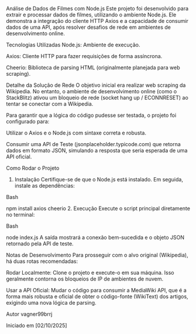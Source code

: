 Análise de Dados de Filmes com Node.js
Este projeto foi desenvolvido para extrair e processar dados de filmes, utilizando o ambiente Node.js. Ele demonstra a integração do cliente HTTP Axios e a capacidade de consumir dados de uma API, após resolver desafios de rede em ambientes de desenvolvimento online.

Tecnologias Utilizadas
Node.js: Ambiente de execução.

Axios: Cliente HTTP para fazer requisições de forma assíncrona.

Cheerio: Biblioteca de parsing HTML (originalmente planejada para web scraping).

Detalhe da Solução de Rede
O objetivo inicial era realizar web scraping da Wikipedia. No entanto, o ambiente de desenvolvimento online (como o StackBlitz) ativou um bloqueio de rede (socket hang up / ECONNRESET) ao tentar se conectar com a Wikipedia.

Para garantir que a lógica do código pudesse ser testada, o projeto foi configurado para:

Utilizar o Axios e o Node.js com sintaxe correta e robusta.

Consumir uma API de Teste (jsonplaceholder.typicode.com) que retorna dados em formato JSON, simulando a resposta que seria esperada de uma API oficial.

Como Rodar o Projeto
1. Instalação
Certifique-se de que o Node.js está instalado. Em seguida, instale as dependências:

Bash

npm install axios cheerio
2. Execução
Execute o script principal diretamente no terminal:

Bash

node index.js
A saída mostrará a conexão bem-sucedida e o objeto JSON retornado pela API de teste.

Notas de Desenvolvimento
Para prosseguir com o alvo original (Wikipedia), há duas rotas recomendadas:

Rodar Localmente: Clone o projeto e execute-o em sua máquina. Isso geralmente contorna os bloqueios de IP de ambientes de nuvem.

Usar a API Oficial: Mudar o código para consumir a MediaWiki API, que é a forma mais robusta e oficial de obter o código-fonte (WikiText) dos artigos, exigindo uma nova lógica de parsing.

Autor
vagner99brrj

Iniciado em [02/10/2025]







